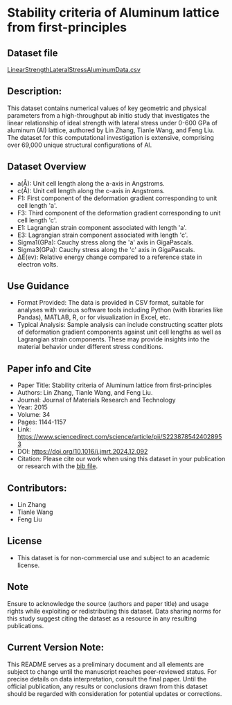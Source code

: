 # Stability criteria of Aluminum lattice from first-principles

## Dataset file
[LinearStrengthLateralStressAluminumData.csv](LinearStrengthLateralStressAluminumData.csv)

## Description: 
This dataset contains numerical values of key geometric and physical parameters from a high-throughput ab initio study that investigates the linear relationship of ideal strength with lateral stress under 0-600 GPa of aluminum (Al) lattice, authored by Lin Zhang, Tianle Wang, and Feng Liu. 
The dataset for this computational investigation is extensive, comprising over 69,000 unique structural configurations of Al. 

## Dataset Overview
- a(Å): Unit cell length along the a-axis in Angstroms.
- c(Å): Unit cell length along the c-axis in Angstroms.
- F1: First component of the deformation gradient corresponding to unit cell length 'a'.
- F3: Third component of the deformation gradient corresponding to unit cell length 'c'.
- E1: Lagrangian strain component associated with length 'a'.
- E3: Lagrangian strain component associated with length 'c'.
- Sigma1(GPa): Cauchy stress along the 'a' axis in GigaPascals.
- Sigma3(GPa): Cauchy stress along the 'c' axis in GigaPascals.
- ΔE(ev): Relative energy change compared to a reference state in electron volts.

## Use Guidance
- Format Provided: The data is provided in CSV format, suitable for analyses with various software tools including Python (with libraries like Pandas), MATLAB, R, or for visualization in Excel, etc.
- Typical Analysis: Sample analysis can include constructing scatter plots of deformation gradient components against unit cell lengths as well as Lagrangian strain components. These may provide insights into the material behavior under different stress conditions.

## Paper info and Cite
- Paper Title: Stability criteria of Aluminum lattice from first-principles
- Authors: Lin Zhang, Tianle Wang, and Feng Liu. 
- Journal: Journal of Materials Research and Technology
- Year: 2015
- Volume: 34
- Pages: 1144-1157
- Link: https://www.sciencedirect.com/science/article/pii/S2238785424028953
- DOI: https://doi.org/10.1016/j.jmrt.2024.12.092
- Citation: Please cite our work when using this dataset in your publication or research with the [bib file](S2238785424028953.bib).

## Contributors: 
- Lin Zhang
- Tianle Wang
- Feng Liu

## License
- This dataset is for non-commercial use and subject to an academic license.

## Note
Ensure to acknowledge the source (authors and paper title) and usage rights while exploiting or redistributing this dataset. 
Data sharing norms for this study suggest citing the dataset as a resource in any resulting publications.

## Current Version Note: 
This README serves as a preliminary document and all elements are subject to change until the manuscript reaches peer-reviewed status. 
For precise details on data interpretation, consult the final paper. 
Until the official publication, any results or conclusions drawn from this dataset should be regarded with consideration for potential updates or corrections.
